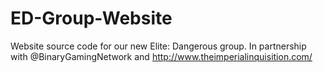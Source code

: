 # ED-Group-Website
Website source code for our new Elite: Dangerous group. In partnership with @BinaryGamingNetwork and http://www.theimperialinquisition.com/

